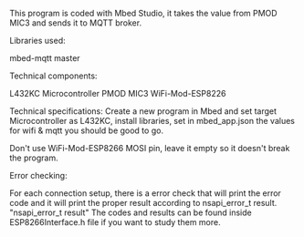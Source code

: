 This program is coded with Mbed Studio, it takes the value from PMOD MIC3 and sends it to MQTT broker.

Libraries used:
 
mbed-mqtt master

Technical components:

L432KC Microcontroller
PMOD MIC3
WiFi-Mod-ESP8226


Technical specifications:
Create a new program in Mbed and set target Microcontroller as L432KC, install libraries, set in mbed_app.json the values for wifi & mqtt you should be good to go.

Don't use WiFi-Mod-ESP8266 MOSI pin, leave it empty so it doesn't break the program.

Error checking:

For each connection setup, there is a error check that will print the error code and it will print the proper result according to nsapi_error_t result.
"nsapi_error_t result" The codes and results can be found inside ESP8266Interface.h file if you want to study them more.
